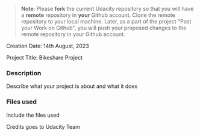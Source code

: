 >**Note**: Please **fork** the current Udacity repository so that you will have a **remote** repository in **your** Github account. Clone the remote repository to your local machine. Later, as a part of the project "Post your Work on Github", you will push your proposed changes to the remote repository in your Github account.

Creation Date: 14th August, 2023

Project Title: Bikeshare Project

### Description
Describe what your project is about and what it does

### Files used
Include the files used

Credits goes to Udacity Team


